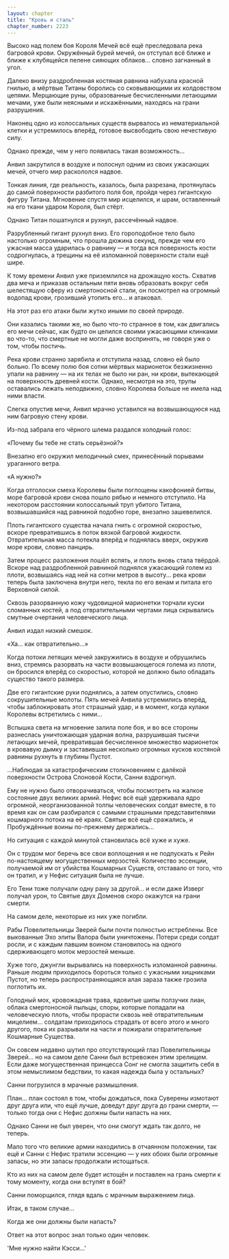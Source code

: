 ```yaml
---
layout: chapter
title: "Кровь и сталь"
chapter_number: 2223
---
```




Высоко над полем боя Короля Мечей всё ещё преследовала река багровой крови. Окружённый бурей мечей, он отступал всё ближе и ближе к клубящейся пелене сияющих облаков... словно загнанный в угол.

Далеко внизу раздробленная костяная равнина набухала красной гнилью, а мёртвые Титаны боролись со сковывающими их колдовством цепями. Мерцающие руны, образованные бесчисленными летающими мечами, уже были неясными и искажёнными, находясь на грани разрушения.

Наконец одно из колоссальных существ вырвалось из нематериальной клетки и устремилось вперёд, готовое высвободить свою нечестивую силу.

Однако прежде, чем у него появилась такая возможность...

Анвил закрутился в воздухе и полоснул одним из своих ужасающих мечей, отчего мир раскололся надвое.

Тонкая линия, где реальность, казалось, была разрезана, протянулась до самой поверхности разбитого поля боя, пройдя через гигантскую фигуру Титана. Мгновение спустя мир исцелился, и шрам, оставленный на его ткани ударом Короля, был стёрт.

Однако Титан пошатнулся и рухнул, рассечённый надвое.

Разрубленный гигант рухнул вниз. Его гороподобное тело было настолько огромным, что прошла дюжина секунд, прежде чем его ужасная масса ударилась о равнину — и тогда вся поверхность кости содрогнулась, а трещины на её изломанной поверхности стали ещё шире.

К тому времени Анвил уже приземлился на дрожащую кость. Схватив два меча и приказав остальным пяти вновь образовать вокруг себя шелестящую сферу из смертоносной стали, он посмотрел на огромный водопад крови, грозивший утопить его... и атаковал.

На этот раз его атаки были жутко иными по своей природе.

Они казались такими же, но было что-то странное в том, как двигались его мечи сейчас, как будто он целился своими ужасающими клинками во что-то, что смертные не могли даже воспринять, не говоря уже о том, чтобы постичь.

Река крови странно зарябила и отступила назад, словно ей было больно. По всему полю боя сотни мёртвых марионеток безжизненно упали на равнину — на их телах не было ни ран, ни крови, вытекающей на поверхность древней кости. Однако, несмотря на это, трупы оставались лежать неподвижно, словно Королева больше не имела над ними власти.

Слегка опустив мечи, Анвил мрачно уставился на возвышающуюся над ним багровую стену крови.

Из-под забрала его чёрного шлема раздался холодный голос:

«Почему бы тебе не стать серьёзной?»

Внезапно его окружил мелодичный смех, принесённый порывами ураганного ветра.

«А нужно?»

Когда отголоски смеха Королевы были поглощены какофонией битвы, море багровой крови снова пошло рябью и немного отступило. На некотором расстоянии колоссальный труп убитого Титана, возвышавшийся над равниной подобно горе, внезапно зашевелился.

Плоть гигантского существа начала гнить с огромной скоростью, вскоре превратившись в поток вязкой багровой жидкости. Отвратительная масса потекла вперёд и поднялась вверх, окружив море крови, словно панцирь.

Затем процесс разложения пошёл вспять, и плоть вновь стала твёрдой. Вскоре над раздробленной равниной поднялся ужасающий голем из плоти, возвышаясь над ней на сотни метров в высоту... река крови теперь была заключена внутри него, текла по его венам и питала его Верховной силой.

Сквозь разорванную кожу чудовищной марионетки торчали куски сломанных костей, а под отвратительными чертами лица скрывались смутные очертания человеческого лица.

Анвил издал низкий смешок.

«Ха... как отвратительно...»

Когда потоки летящих мечей закружились в воздухе и обрушились вниз, стремясь разорвать на части возвышающегося голема из плоти, он бросился вперёд со скоростью, которой не должно было обладать существо такого размера.

Две его гигантские руки поднялись, а затем опустились, словно сокрушительные молоты. Пять мечей Анвила устремились вперёд, чтобы заблокировать этот страшный удар, и в момент, когда кулаки Королевы встретились с ними...

Вспышка света на мгновение залила поле боя, и во все стороны разнеслась уничтожающая ударная волна, разрушившая тысячи летающих мечей, превратившая бесчисленное множество марионеток в кровавую дымку и заставившая несколько огромных кусков костяной равнины рухнуть в глубины Пустот.

...Наблюдая за катастрофическим столкновением с далёкой поверхности Острова Слоновой Кости, Санни вздрогнул.

Ему не нужно было отворачиваться, чтобы посмотреть на жалкое состояние двух великих армий. Нефис всё ещё удерживала ядро огромной, неорганизованной толпы человеческих солдат вместе, в то время как он сам разбирался с самыми страшными представителями кошмарного потока на её краях. Святые всё ещё сражались, и Пробуждённые воины по-прежнему держались...

Но ситуация с каждой минутой становилась всё хуже и хуже.

Он c трудом мог беречь все свои воплощения и не подпускать к Рейн по-настоящему могущественных мерзостей. Количество эссенции, получаемой им от убийства Кошмарных Существ, отставало от того, что он тратил, и у Нефис ситуация была не лучше.

Его Тени тоже получали одну рану за другой... и если даже Изверг получал урон, то Святые двух Доменов скоро окажутся на грани смерти.

На самом деле, некоторые из них уже погибли.

Рабы Повелительницы Зверей были почти полностью истреблены. Все выкованные Эхо элиты Валора были уничтожены. Потери среди солдат росли, и с каждым павшим воином становилось на одного сдерживающего моток мерзостей меньше.

Хуже того, джунгли вырывались на поверхность изломанной равнины. Раньше людям приходилось бороться только с ужасными хищниками Пустот, но теперь распространяющаяся алая зараза также грозила поглотить их.

Голодный мох, кровожадная трава, ядовитые шипы ползучих лиан, облака смертоносной пыльцы, споры, которые попадали на человеческую плоть, чтобы прорасти сквозь неё отвратительным мицелием... солдатам приходилось страдать от всего этого и много другого, пока их разрывали на части и пожирали отвратительные Кошмарные Существа.

Он совсем недавно шутил про отсутствующий глаз Повелительницы Зверей... но на самом деле Санни был встревожен этим зрелищем. Если даже могущественная принцесса Сонг не смогла защитить себя в этом немыслимом бедствии, то какая надежда была у остальных?

Санни погрузился в мрачные размышления.

План... план состоял в том, чтобы дождаться, пока Суверены измотают друг друга или, что ещё лучше, доведут друг друга до грани смерти, — только тогда они с Нефис должны были напасть на них.

Однако Санни не был уверен, что они смогут ждать так долго, не теперь.

Мало того что великие армии находились в отчаянном положении, так ещё и Санни с Нефис тратили эссенцию — у них обоих были огромные запасы, но эти запасы продолжали истощаться.

Кто из них на самом деле будет истощён и поставлен на грань смерти к тому моменту, когда они вступят в бой?

Санни поморщился, глядя вдаль с мрачным выражением лица.

Итак, в таком случае...

Когда же они должны были напасть?

Ответ на этот вопрос знал только один человек.

'Мне нужно найти Кэсси...'

